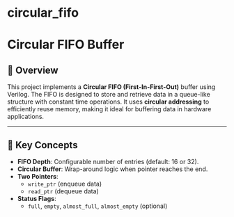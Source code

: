 # circular_fifo
# Circular FIFO Buffer 

## 📌 Overview

This project implements a **Circular FIFO (First-In-First-Out)** buffer using Verilog. The FIFO is designed to store and retrieve data in a queue-like structure with constant time operations. It uses **circular addressing** to efficiently reuse memory, making it ideal for buffering data in hardware applications.

---

## 🧠 Key Concepts

- **FIFO Depth**: Configurable number of entries (default: 16 or 32).
- **Circular Buffer**: Wrap-around logic when pointer reaches the end.
- **Two Pointers**:
  - `write_ptr` (enqueue data)
  - `read_ptr` (dequeue data)
- **Status Flags**:
  - `full`, `empty`, `almost_full`, `almost_empty` (optional)
